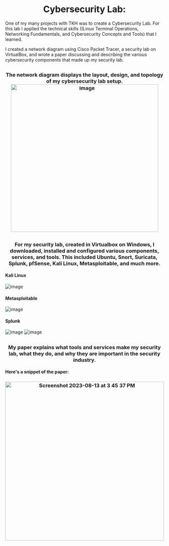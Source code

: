 <h1 align="center">Cybersecurity Lab:</h1>

One of my many projects with TKH was to create a Cybersecurity Lab. For this lab I applied the technical skills ((Linux Terminal Operations, Networking Fundamentals, and Cybersecurity Concepts and Tools) that I learned.   

I created a network diagram using Cisco Packet Tracer, a security lab on VirtualBox, and wrote a paper discussing and describing the various cybersecurity components that made up my security lab.

##
<h3 align="center"> The network diagram displays the layout, design, and topology of my cybersecurity lab setup.
<img width="468" alt="image" src="https://github.com/ellaowens/Cybersecurity-Lab/assets/114102710/e8952ce4-33eb-4ab6-9f54-d827d2610c2a"></h3>

##
<h3 align="center"> For my security lab, created in Virtualbox on Windows, I downloaded, installed and configured various components, services, and tools. This included Ubuntu, Snort, Suricata, Splunk, pfSense, Kali Linux, Metasploitable, and much more.</h3>

#### Kali Linux
 ![image](https://github.com/ellaowens/Cybersecurity-Lab/assets/114102710/851c2480-f850-450b-8b2f-c3c43bc2f2a3)

#### Metasploitable
 ![image](https://github.com/ellaowens/Cybersecurity-Lab/assets/114102710/9d4e0971-d903-4ac8-9ac4-f2752a17855d)

#### Splunk
 ![image](https://github.com/ellaowens/Cybersecurity-Lab/assets/114102710/da5c965c-5349-49a9-8990-0a0c958a0565)
 ![image](https://github.com/ellaowens/Cybersecurity-Lab/assets/114102710/4b7f0263-6eb0-46f4-94b9-f166a0a7ecb5)

##
<h3 align="center">My paper explains what tools and services make my security lab, what they do, and why they are important in the security industry.</h3>

#### Here's a snippet of the paper:
<h3 align="center"> <img width="504" alt="Screenshot 2023-08-13 at 3 45 37 PM" src="https://github.com/ellaowens/Cybersecurity-Lab/assets/114102710/f43636d7-c38a-4d74-b6d8-9d5aa614ff1f"> </h3>



